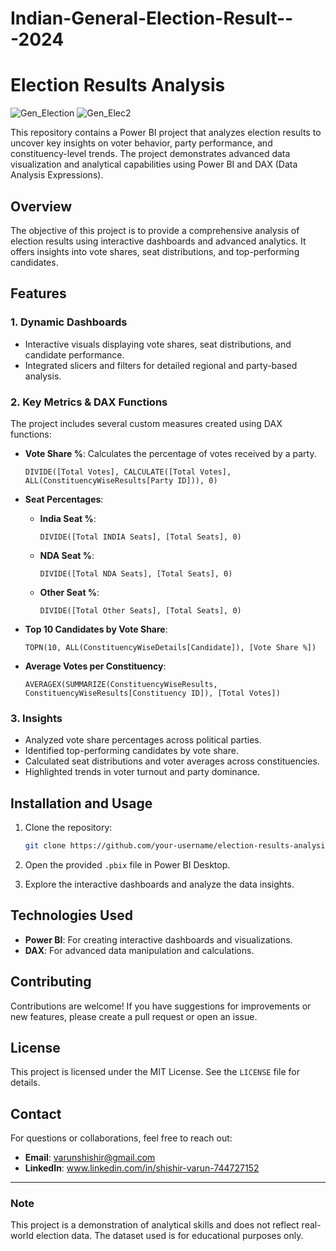 # Indian-General-Election-Result---2024
# Election Results Analysis

![Gen_Election](https://github.com/user-attachments/assets/adf7db51-b844-433a-bb56-9511b7fb9943)
![Gen_Elec2](https://github.com/user-attachments/assets/12b75b0b-ca33-4c64-9971-b634e49afd23)


This repository contains a Power BI project that analyzes election results to uncover key insights on voter behavior, party performance, and constituency-level trends. The project demonstrates advanced data visualization and analytical capabilities using Power BI and DAX (Data Analysis Expressions).

## Overview
The objective of this project is to provide a comprehensive analysis of election results using interactive dashboards and advanced analytics. It offers insights into vote shares, seat distributions, and top-performing candidates.

## Features
### 1. **Dynamic Dashboards**
- Interactive visuals displaying vote shares, seat distributions, and candidate performance.
- Integrated slicers and filters for detailed regional and party-based analysis.

### 2. **Key Metrics & DAX Functions**
The project includes several custom measures created using DAX functions:

- **Vote Share %**: Calculates the percentage of votes received by a party.
  ```DAX
  DIVIDE([Total Votes], CALCULATE([Total Votes], ALL(ConstituencyWiseResults[Party ID])), 0)
  ```

- **Seat Percentages**:
  - **India Seat %**:
    ```DAX
    DIVIDE([Total INDIA Seats], [Total Seats], 0)
    ```
  - **NDA Seat %**:
    ```DAX
    DIVIDE([Total NDA Seats], [Total Seats], 0)
    ```
  - **Other Seat %**:
    ```DAX
    DIVIDE([Total Other Seats], [Total Seats], 0)
    ```

- **Top 10 Candidates by Vote Share**:
  ```DAX
  TOPN(10, ALL(ConstituencyWiseDetails[Candidate]), [Vote Share %])
  ```

- **Average Votes per Constituency**:
  ```DAX
  AVERAGEX(SUMMARIZE(ConstituencyWiseResults, ConstituencyWiseResults[Constituency ID]), [Total Votes])
  ```

### 3. **Insights**
- Analyzed vote share percentages across political parties.
- Identified top-performing candidates by vote share.
- Calculated seat distributions and voter averages across constituencies.
- Highlighted trends in voter turnout and party dominance.

## Installation and Usage
1. Clone the repository:
   ```bash
   git clone https://github.com/your-username/election-results-analysis.git
   ```

2. Open the provided `.pbix` file in Power BI Desktop.

3. Explore the interactive dashboards and analyze the data insights.

## Technologies Used
- **Power BI**: For creating interactive dashboards and visualizations.
- **DAX**: For advanced data manipulation and calculations.

## Contributing
Contributions are welcome! If you have suggestions for improvements or new features, please create a pull request or open an issue.

## License
This project is licensed under the MIT License. See the `LICENSE` file for details.

## Contact
For questions or collaborations, feel free to reach out:
- **Email**: varunshishir@gmail.com
- **LinkedIn**: www.linkedin.com/in/shishir-varun-744727152

---
### Note
This project is a demonstration of analytical skills and does not reflect real-world election data. The dataset used is for educational purposes only.

